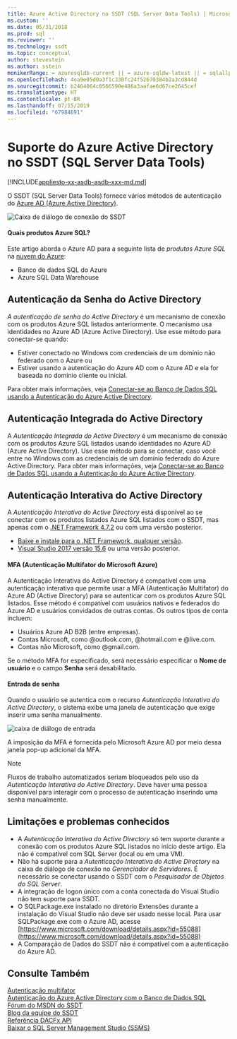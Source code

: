 ```yaml
---
title: Azure Active Directory no SSDT (SQL Server Data Tools) | Microsoft Docs
ms.custom: ''
ms.date: 05/31/2018
ms.prod: sql
ms.reviewer: ''
ms.technology: ssdt
ms.topic: conceptual
author: stevestein
ms.author: sstein
monikerRange: = azuresqldb-current || = azure-sqldw-latest || = sqlallproducts-allversions
ms.openlocfilehash: 4ea9e05d0a3f1c330fc24f52670384b2a3cd844d
ms.sourcegitcommit: b2464064c0566590e486a3aafae6d67ce2645cef
ms.translationtype: HT
ms.contentlocale: pt-BR
ms.lasthandoff: 07/15/2019
ms.locfileid: "67984691"
---
```

# <a name="azure-active-directory-support-in-sql-server-data-tools-ssdt"></a>Suporte do Azure Active Directory no SSDT (SQL Server Data Tools)

[!INCLUDE[appliesto-xx-asdb-asdb-xxx-md.md](../includes/appliesto-xx-asdb-asdw-xxx-md.md)]

O SSDT (SQL Server Data Tools) fornece vários métodos de autenticação do [Azure AD (Azure Active Directory)](https://docs.microsoft.com/azure/active-directory/active-directory-whatis).

![Caixa de diálogo de conexão do SSDT](media/azure-active-directory/interactive.png)

#### <a name="which-azure-sql-products"></a>Quais produtos Azure SQL?

Este artigo aborda o Azure AD para a seguinte lista de *produtos Azure SQL* na [nuvem do Azure](https://azure.microsoft.com/):

- Banco de dados SQL do Azure
- Azure SQL Data Warehouse

## <a name="active-directory-password-authentication"></a>Autenticação da Senha do Active Directory

*A autenticação de senha do Active Directory* é um mecanismo de conexão com os produtos Azure SQL listados anteriormente. O mecanismo usa identidades no Azure AD (Azure Active Directory). Use esse método para conectar-se quando:

- Estiver conectado no Windows com credenciais de um domínio não federado com o Azure ou
- Estiver usando a autenticação do Azure AD com o Azure AD e ela for baseada no domínio cliente ou inicial.

Para obter mais informações, veja [Conectar-se ao Banco de Dados SQL usando a Autenticação do Azure Active Directory](https://docs.microsoft.com/azure/sql-database/sql-database-aad-authentication).  

## <a name="active-directory-integrated-authentication"></a>Autenticação Integrada do Active Directory

A *Autenticação Integrada do Active Directory* é um mecanismo de conexão com os produtos Azure SQL listados usando identidades no Azure AD (Azure Active Directory). Use esse método para se conectar, caso você entre no Windows com as credenciais de um domínio federado do Azure Active Directory. Para obter mais informações, veja [Conectar-se ao Banco de Dados SQL usando a Autenticação do Azure Active Directory](https://docs.microsoft.com/azure/sql-database/sql-database-aad-authentication).

## <a name="active-directory-interactive-authentication"></a>Autenticação Interativa do Active Directory

A *Autenticação Interativa do Active Directory* está disponível ao se conectar com os produtos listados Azure SQL listados com o SSDT, mas apenas com o [.NET Framework 4.7.2](https://docs.microsoft.com/dotnet/api/?view=netframework-4.7.2) ou com uma versão posterior.

- [Baixe e instale para o .NET Framework, qualquer versão](https://www.microsoft.com/net/download/all).
- [Visual Studio 2017 versão 15.6](https://docs.microsoft.com/visualstudio/releasenotes/vs2017-relnotes) ou uma versão posterior.

#### <a name="multi-factor-authentication-mfa"></a>MFA (Autenticação Multifator do Microsoft Azure)

A Autenticação Interativa do Active Directory é compatível com uma autenticação interativa que permite usar a MFA (Autenticação Multifator) do Azure AD (Active Directory) para se autenticar com os produtos Azure SQL listados. Esse método é compatível com usuários nativos e federados do Azure AD e usuários convidados de outras contas. Os outros tipos de conta incluem:

- Usuários Azure AD B2B (entre empresas).
- Contas Microsoft, como @outlook.com, @hotmail.com e @live.com.
- Contas não Microsoft, como @gmail.com.

Se o método MFA for especificado, será necessário especificar o **Nome de usuário** e o campo **Senha** será desabilitado. 

#### <a name="password-entry"></a>Entrada de senha

Quando o usuário se autentica com o recurso *Autenticação Interativa do Active Directory*, o sistema exibe uma janela de autenticação que exige inserir uma senha manualmente.

![caixa de diálogo de entrada](media/azure-active-directory/sign-in.png)

A imposição da MFA é fornecida pelo Microsoft Azure AD por meio dessa janela pop-up adicional da MFA.

> [!NOTE]
> Fluxos de trabalho automatizados seriam bloqueados pelo uso da *Autenticação Interativa do Active Directory*. Deve haver uma pessoa disponível para interagir com o processo de autenticação inserindo uma senha manualmente.

## <a name="known-issues-and-limitations"></a>Limitações e problemas conhecidos

- A *Autenticação Interativa do Active Directory* só tem suporte durante a conexão com os produtos Azure SQL listados no início deste artigo. Ela não é compatível com SQL Server (local ou em uma VM).
- Não há suporte para a *Autenticação Interativa do Active Directory* na caixa de diálogo de conexão no *Gerenciador de Servidores*. É necessário se conectar usando o SSDT com o *Pesquisador de Objetos do SQL Server*.
- A integração de logon único com a conta conectada do Visual Studio não tem suporte para SSDT.
- O SQLPackage.exe instalado no diretório Extensões durante a instalação do Visual Studio não deve ser usado nesse local. Para usar SQLPackage.exe com o Azure AD, acesse [https://www.microsoft.com/download/details.aspx?id=55088](https://www.microsoft.com/download/details.aspx?id=55088) 
- A Comparação de Dados do SSDT não é compatível com a autenticação do Azure AD.  


## <a name="see-also"></a>Consulte Também  

[Autenticação multifator](https://docs.microsoft.com/azure/sql-database/sql-database-ssms-mfa-authentication)  
[Autenticação do Azure Active Directory com o Banco de Dados SQL](https://docs.microsoft.com/azure/sql-database/sql-database-aad-authentication-configure)  
[Fórum do MSDN do SSDT](https://social.msdn.microsoft.com/Forums/sqlserver/home?forum=ssdt)  
[Blog da equipe do SSDT](https://blogs.msdn.com/b/ssdt/)  
[Referência DACFx API](https://msdn.microsoft.com/library/dn645454.aspx)  
[Baixar o SQL Server Management Studio (SSMS)](../ssms/download-sql-server-management-studio-ssms.md)  
